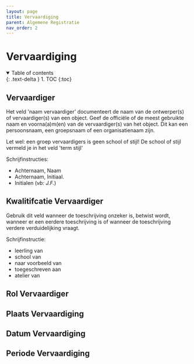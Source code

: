 ```yaml
---
layout: page
title: Vervaardiging
parent: Algemene Registratie
nav_order: 2
---
```


# **Vervaardiging** 

<details open markdown="block">
  <summary>
    Table of contents
  </summary>
  {: .text-delta }
1. TOC
{:toc}
</details>

## **Vervaardiger**

Het veld 'naam vervaardiger' documenteert de naam van de ontwerper(s) of vervaardiger(s) van een object. Geef de officiële of de meest gebruikte naam en voorna(a)m(en) van de vervaardiger(s) van het object. Dit kan een persoonsnaam, een groepsnaam of een organisatienaam zijn.

Let wel: een groep vervaardigers is geen school of stijl! De school of stijl vermeld je in het veld 'term stijl'

Schrijfinstructies:
- Achternaam, Naam
- Achternaam, Initiaal.
- Initialen (*vb: J.F.*)

## **Kwalitifcatie Vervaardiger**

Gebruik dit veld wanneer de toeschrijving onzeker is, betwist wordt, wanneer er een eerdere toeschrijving is of wanneer de toeschrijving verdere verduidelijking vraagt.

Schrijfinstructie:
- leerling van
- school van
- naar voorbeeld van
- toegeschreven aan
- atelier van

## **Rol Vervaardiger**


## **Plaats Vervaardiging**


## **Datum Vervaardiging**


## **Periode Vervaardiging**
